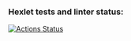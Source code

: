 ### Hexlet tests and linter status:
[![Actions Status](https://github.com/io681/java-project-61/workflows/hexlet-check/badge.svg)](https://github.com/io681/java-project-61/actions)